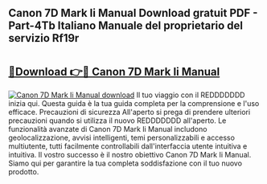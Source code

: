 ## Canon 7D Mark Ii Manual Download gratuit PDF - Part-4Tb Italiano Manuale del proprietario del servizio Rf19r

# <h2><a href="http://dffbhf5.blite.top/?on=Canon+7D+Mark+Ii+Manual">🔗Download 👉🔴 Canon 7D Mark Ii Manual</a></h2>

[![Canon 7D Mark Ii Manual download](https://i.imgur.com/lujVjoI.png)](http://dffbhf5.blite.top/?on=Canon+7D+Mark+Ii+Manual)
Il tuo viaggio con il REDDDDDDD inizia qui. Questa guida è la tua guida completa per la comprensione e l'uso efficace. Precauzioni di sicurezza All'aperto si prega di prendere ulteriori precauzioni quando si utilizza il nuovo REDDDDDDD all'aperto. Le funzionalità avanzate di Canon 7D Mark Ii Manual includono geolocalizzazione, avvisi intelligenti, temi personalizzabili e accesso multiutente, tutti facilmente controllabili dall'interfaccia utente intuitiva e intuitiva. Il vostro successo è il nostro obiettivo Canon 7D Mark Ii Manual. Siamo qui per garantire la tua completa soddisfazione con il tuo nuovo prodotto.
